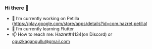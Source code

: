 ### Hi there 👋

- 🔭 I’m currently working on Petilla (https://play.google.com/store/apps/details?id=com.hazret.petilla)
- 🌱 I’m currently learning Flutter
- 📫 How to reach me: Hazret#4134(on Discord) or oguzkagangullu@gmail.com
